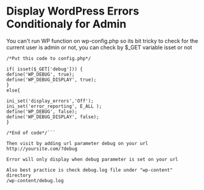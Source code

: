 # Display WordPress Errors Conditionaly for Admin

You can't run WP function on wp-config.php so its bit tricky to check for the current user is admin or not, 
you can check by $_GET variable isset or not 

```
/*Put this code to config.php*/

if( isset($_GET['debug'])) {
define('WP_DEBUG', true);
define('WP_DEBUG_DISPLAY', true);
}
else{

ini_set('display_errors','Off');
ini_set('error_reporting', E_ALL );
define('WP_DEBUG', false);
define('WP_DEBUG_DISPLAY', false);
}

/*End of code*/```

Then visit by adding url parameter debug on your url
http://yoursite.com/?debug

Error will only display when debug parameter is set on your url

Also best practice is check debug.log file under "wp-content" directory
/wp-content/debug.log
